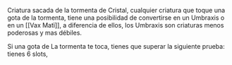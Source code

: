 Criatura sacada de la tormenta de Cristal, cualquier criatura que toque una gota de la tormenta, tiene una posibilidad de convertirse en un Umbraxis o en un [[Vax Matï]], a diferencia de ellos, los Umbraxis son criaturas menos poderosas y mas débiles.

Si una gota de La tormenta te toca, tienes que superar la siguiente prueba:
tienes 6 slots, 